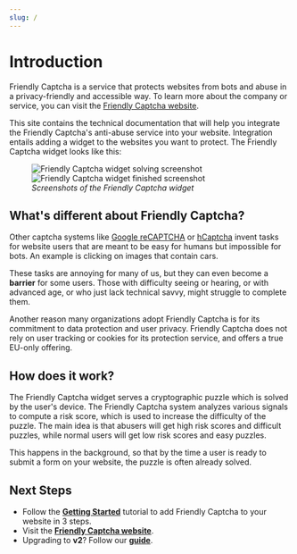 ```yaml
---
slug: /
---
```


# Introduction

Friendly Captcha is a service that protects websites from bots and abuse in a privacy-friendly and accessible way. To learn more about the company or service, you can visit the [Friendly Captcha website](https://friendlycaptcha.com).

This site contains the technical documentation that will help you integrate the Friendly Captcha's anti-abuse service into your website. Integration entails adding a widget to the websites you want to protect. The Friendly Captcha widget looks like this:

<figure style={{ textAlign: 'center' }}>
    <img src="https://i.imgur.com/BNRdsxS.png" alt="Friendly Captcha widget solving screenshot" />
    <img src="https://i.imgur.com/HlMY7QM.png" alt="Friendly Captcha widget finished screenshot" />
    <figcaption><i>Screenshots of the Friendly Captcha widget</i></figcaption>
</figure>

## What's different about Friendly Captcha?

Other captcha systems like [Google reCAPTCHA](https://en.wikipedia.org/wiki/ReCAPTCHA) or [hCaptcha](https://hcaptcha.com) invent tasks for website users that are meant to be easy for humans but impossible for bots. An example is clicking on images that contain cars.

These tasks are annoying for many of us, but they can even become a **barrier** for some users. Those with difficulty seeing or hearing, or with advanced age, or who just lack technical savvy, might struggle to complete them.

Another reason many organizations adopt Friendly Captcha is for its commitment to data protection and user privacy. Friendly Captcha does not rely on user tracking or cookies for its protection service, and offers a true EU-only offering.

## How does it work?

The Friendly Captcha widget serves a cryptographic puzzle which is solved by the user's device. The Friendly Captcha system analyzes various signals to compute a risk score, which is used to increase the difficulty of the puzzle. The main idea is that abusers will get high risk scores and difficult puzzles, while normal users will get low risk scores and easy puzzles.

This happens in the background, so that by the time a user is ready to submit a form on your website, the puzzle is often already solved.

## Next Steps

- Follow the [**Getting Started**](./getting-started) tutorial to add Friendly Captcha to your website in 3 steps.
- Visit the [**Friendly Captcha website**](https://friendlycaptcha.com).
- Upgrading to **v2**? Follow our [**guide**](/docs/v2/guides/upgrading-from-v1).
